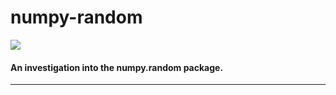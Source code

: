 # numpy-random
<img src="https://upload.wikimedia.org/wikipedia/commons/thumb/1/1a/NumPy_logo.svg/500px-NumPy_logo.svg.png"></img>
<br>
#### An investigation into the numpy.random package.
***

